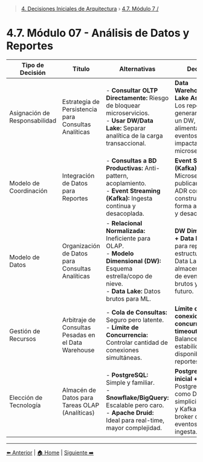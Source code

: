 > [4. Decisiones Iniciales de Arquitectura](../4.md) › [4.7. Módulo 7 /](4.7.md)

# 4.7. Módulo 07 - Análisis de Datos y Reportes

| Tipo de Decisión              | Título                                                   | Alternativas                                                                                                                                                          | Decisión                                                                                                                            |
|--------------------------------|----------------------------------------------------------|---------------------------------------------------------------------------------------------------------------------------------------------------------------------|------------------------------------------------------------------------------------------------------------------------------------|
| Asignación de Responsabilidad  | Estrategia de Persistencia para Consultas Analíticas     | - **Consultar OLTP Directamente:** Riesgo de bloquear microservicios.<br>- **Usar DW/Data Lake:** Separar analítica de la carga transaccional.                       | **Data Warehouse/Data Lake Asíncrono:** Los reportes se generan desde un DW, alimentado por eventos, sin impactar los microservicios. |
| Modelo de Coordinación         | Integración de Datos para Reportes                      | - **Consultas a BD Productivas:** Anti-pattern, acoplamiento.<br>- **Event Streaming (Kafka):** Ingesta continua y desacoplada.                                     | **Event Streaming (Kafka):** Microservicios publican eventos; ADR consume y construye DW de forma asíncrona y desacoplada.           |
| Modelo de Datos                | Organización de Datos para Consultas Analíticas         | - **Relacional Normalizada:** Ineficiente para OLAP.<br>- **Modelo Dimensional (DW):** Esquema estrella/copo de nieve.<br>- **Data Lake:** Datos brutos para ML.    | **DW Dimensional + Data Lake:** DW para reportes estructurados y Data Lake para almacenamiento de eventos brutos y ML futuro.       |
| Gestión de Recursos            | Arbitraje de Consultas Pesadas en el Data Warehouse     | - **Cola de Consultas:** Seguro pero latente.<br>- **Límite de Concurrencia:** Controlar cantidad de conexiones simultáneas.                                        | **Límite de 10 conexiones concurrentes y timeout 60s:** Balance entre estabilidad y disponibilidad de reportes.                     |
| Elección de Tecnología         | Almacén de Datos para Tareas OLAP (Analíticas)          | - **PostgreSQL:** Simple y familiar.<br>- **Snowflake/BigQuery:** Escalable pero caro.<br>- **Apache Druid:** Ideal para real-time, mayor complejidad.             | **PostgreSQL inicial + Kafka:** PostgreSQL como DW por simplicidad/coste y Kafka como broker central de eventos para ingesta.        |

---

[⬅️ Anterior](../4.6/4.6.md) | [🏠 Home](../../README.md) | [Siguiente ➡️](../4.8/4.8.md)